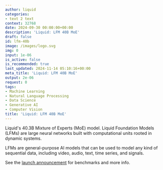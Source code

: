 ```yaml
---
author: liquid
categories:
- text 2 text
context: 32768
date: 2024-09-30 00:00:00+00:00
description: 'Liquid: LFM 40B MoE'
draft: false
id: lfm-40b
image: /images/logo.svg
img: 0
input: 1e-06
is_active: false
is_recommended: true
last_updated: 2024-11-14 05:10:16+00:00
meta_title: 'Liquid: LFM 40B MoE'
output: 2e-06
request: 0
tags:
- Machine Learning
- Natural Language Processing
- Data Science
- Generative AI
- Computer Vision
title: 'Liquid: LFM 40B MoE'
---
```
















Liquid's 40.3B Mixture of Experts (MoE) model. Liquid Foundation Models (LFMs) are large neural networks built with computational units rooted in dynamic systems.

LFMs are general-purpose AI models that can be used to model any kind of sequential data, including video, audio, text, time series, and signals.

See the [launch announcement](https://www.liquid.ai/liquid-foundation-models) for benchmarks and more info.

